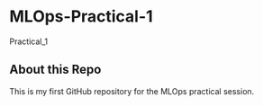 # MLOps-Practical-1
Practical_1


## About this Repo
This is my first GitHub repository for the MLOps practical session.